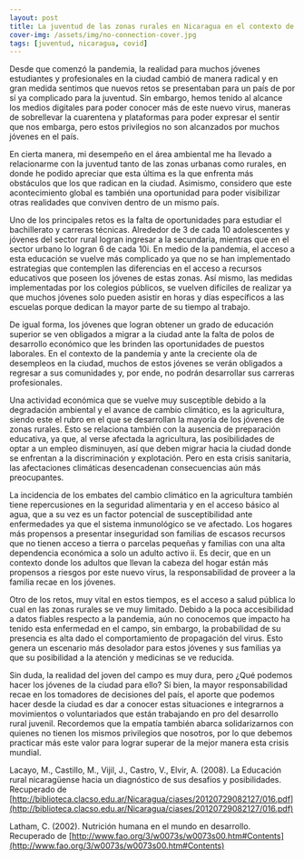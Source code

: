 ```yaml
---
layout: post
title: La juventud de las zonas rurales en Nicaragua en el contexto de la pandemia del Covid-19
cover-img: /assets/img/no-connection-cover.jpg
tags: [juventud, nicaragua, covid]
---
```


Desde que comenzó la pandemia, la realidad para muchos jóvenes estudiantes y profesionales en la ciudad cambió de manera radical y en gran medida sentimos que nuevos retos se presentaban para un país de por sí ya complicado para la juventud. Sin embargo, hemos tenido al alcance los medios digitales para poder conocer más de este nuevo virus, maneras de sobrellevar la cuarentena y plataformas para poder expresar el sentir que nos embarga, pero estos privilegios no son alcanzados por muchos jóvenes en el país.

En cierta manera, mi desempeño en el área ambiental me ha llevado a relacionarme con la juventud tanto de las zonas urbanas como rurales, en donde he podido apreciar que esta última es la que enfrenta más obstáculos que los que radican en la ciudad. Asimismo, considero que este acontecimiento global es también una oportunidad para poder visibilizar otras realidades que conviven dentro de un mismo país.

Uno de los principales retos es la falta de oportunidades para estudiar el bachillerato y carreras técnicas. Alrededor de 3 de cada 10 adolescentes y jóvenes del sector rural logran ingresar a la secundaria, mientras que en el sector urbano lo logran 6 de cada 10i. En medio de la pandemia, el acceso a esta educación se vuelve más complicado ya que no se han implementado estrategias que contemplen las diferencias en el acceso a recursos educativos que poseen los jóvenes de estas zonas. Así mismo, las medidas implementadas por los colegios públicos, se vuelven difíciles de realizar ya que muchos jóvenes solo pueden asistir en horas y días específicos a las escuelas porque dedican la mayor parte de su tiempo al trabajo.

De igual forma, los jóvenes que logran obtener un grado de educación superior se ven obligados a migrar a la ciudad ante la falta de polos de desarrollo económico que les brinden las oportunidades de puestos laborales. En el contexto de la pandemia y ante la creciente ola de desempleos en la ciudad, muchos de estos jóvenes se verán obligados a regresar a sus comunidades y, por ende, no podrán desarrollar sus carreras profesionales.

Una actividad económica que se vuelve muy susceptible debido a la degradación ambiental y el avance de cambio climático, es la agricultura, siendo este el rubro en el que se desarrollan la mayoría de los jóvenes de zonas rurales. Esto se relaciona también con la ausencia de preparación educativa, ya que, al verse afectada la agricultura, las posibilidades de optar a un empleo disminuyen, así que deben migrar hacia la ciudad donde se enfrentan a la discriminación y explotación. Pero en esta crisis sanitaria, las afectaciones climáticas desencadenan consecuencias aún más preocupantes.

La incidencia de los embates del cambio climático en la agricultura también tiene repercusiones en la seguridad alimentaria y en el acceso básico al agua, que a su vez es un factor potencial de susceptibilidad ante enfermedades ya que el sistema inmunológico se ve afectado. Los hogares más propensos a presentar inseguridad son familias de escasos recursos que no tienen acceso a tierra o parcelas pequeñas y familias con una alta dependencia económica a solo un adulto activo ii. Es decir, que en un contexto donde los adultos que llevan la cabeza del hogar están más propensos a riesgos por este nuevo virus, la responsabilidad de proveer a la familia recae en los jóvenes.

Otro de los retos, muy vital en estos tiempos, es el acceso a salud pública lo cual en las zonas rurales se ve muy limitado. Debido a la poca accesibilidad a datos fiables respecto a la pandemia, aún no conocemos que impacto ha tenido esta enfermedad en el campo, sin embargo, la probabilidad de su presencia es alta dado el comportamiento de propagación del virus. Esto genera un escenario más desolador para estos jóvenes y sus familias ya que su posibilidad a la atención y medicinas se ve reducida.

Sin duda, la realidad del joven del campo es muy dura, pero ¿Qué podemos hacer los jóvenes de la ciudad para ello? Si bien, la mayor responsabilidad recae en los tomadores de decisiones del país, el aporte que podemos hacer desde la ciudad es dar a conocer estas situaciones e integrarnos a movimientos o voluntariados que están trabajando en pro del desarrollo rural juvenil. Recordemos que la empatía también abarca solidarizarnos con quienes no tienen los mismos privilegios que nosotros, por lo que debemos practicar más este valor para lograr superar de la mejor manera esta crisis mundial. 

Lacayo, M., Castillo, M., Vijil, J., Castro, V., Elvir, A. (2008). La Educación rural nicaragüense hacia un diagnóstico de sus desafíos y posibilidades. Recuperado de [http://biblioteca.clacso.edu.ar/Nicaragua/ciases/20120729082127/016.pdf](http://biblioteca.clacso.edu.ar/Nicaragua/ciases/20120729082127/016.pdf)

Latham, C. (2002). Nutrición humana en el mundo en desarrollo. Recuperado de [http://www.fao.org/3/w0073s/w0073s00.htm#Contents](http://www.fao.org/3/w0073s/w0073s00.htm#Contents)
